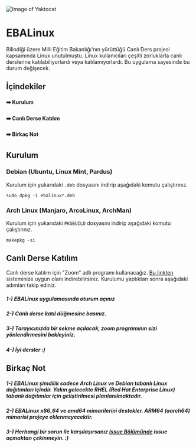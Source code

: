 ![Image of Yaktocat](https://github.com/egemertdogan/EBALinux/logo.png)
# EBALinux
Bilindiği üzere Milli Eğitim Bakanlığı'nın yürüttüğü Canlı Ders projesi kapsamında Linux unutulmuştu. Linux kullanıcıları çeşitli zorluklarla canlı derslerine katılabiliyorlardı veya katılamıyorlardı. Bu uygulama sayesinde bu durum değişecek.

## İçindekiler

####  ➡️ Kurulum
####  ➡️ Canlı Derse Katılım
####  ➡️ Birkaç Not

## Kurulum
### Debian (Ubuntu, Linux Mint, Pardus)
Kurulum için yukarıdaki ```.deb``` dosyasını indirip aşağıdaki komutu çalıştırınız.
```
sudo dpkg -i ebalinux*.deb
```
### Arch Linux (Manjaro, ArcoLinux, ArchMan)
Kurulum için yukarıdaki ```PKGBUILD``` dosyasını indirip aşağıdaki komutu çalıştırınız.
```
makepkg -si
```
## Canlı Derse Katılım
Canlı derse katılım için "Zoom" adlı programı kullanacağız. [Bu linkten](https://zoom.us/download) sisteminize uygun olanı indirebilirsiniz. Kurulumu yaptıktan sonra aşağıdaki adımları takip ediniz.

##### 1-) EBALinux uygulamasında oturum açınız
##### 2-) Canlı derse katıl düğmesine basınız.
##### 3-) Tarayıcınızda bir sekme açılacak, zoom programının sizi yönlendirmesini bekleyiniz.
##### 4-) İyi dersler :)

## Birkaç Not
##### 1-) EBALinux şimdilik sadece Arch Linux ve Debian tabanlı Linux dağıtımları içindir. Yakın gelecekte RHEL (Red Hat Enterprise Linux) tabanlı dağıtımlar için geliştirilmesi planlanılmaktadır.
##### 2-) EBALinux x86_64 ve amd64 mimarilerini destekler. ARM64 (aarch64) mimarisi projeye eklenmeyecektir.
##### 3-) Herhangi bir sorun ile karşılaşırsanız [Issue Bölümünde](https://github.com/egemertdogan/EBALinux/issues) issue açmaktan çekinmeyin. :)
